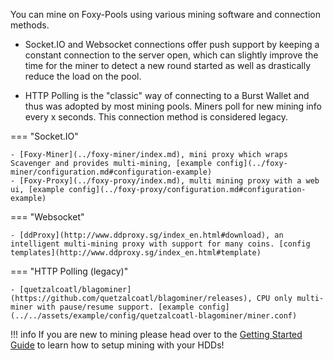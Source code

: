 You can mine on Foxy-Pools using various mining software and connection methods.

- Socket.IO and Websocket connections offer push support by keeping a constant connection to the server open, which can slightly improve the time for the miner to detect a new round started as well as drastically reduce the load on the pool.

- HTTP Polling is the "classic" way of connecting to a Burst Wallet and thus was adopted by most mining pools. Miners poll for new mining info every x seconds. This connection method is considered legacy.

=== "Socket.IO"

    - [Foxy-Miner](../foxy-miner/index.md), mini proxy which wraps Scavenger and provides multi-mining, [example config](../foxy-miner/configuration.md#configuration-example)
    - [Foxy-Proxy](../foxy-proxy/index.md), multi mining proxy with a web ui, [example config](../foxy-proxy/configuration.md#configuration-example)

=== "Websocket"

    - [ddProxy](http://www.ddproxy.sg/index_en.html#download), an intelligent multi-mining proxy with support for many coins. [config templates](http://www.ddproxy.sg/index_en.html#template)

=== "HTTP Polling (legacy)"

    - [quetzalcoatl/blagominer](https://github.com/quetzalcoatl/blagominer/releases), CPU only multi-miner with pause/resume support. [example config](../../assets/example/config/quetzalcoatl-blagominer/miner.conf)

!!! info
    If you are new to mining please head over to the [Getting Started Guide](../general/getting-started.md) to learn how to setup mining with your HDDs!
